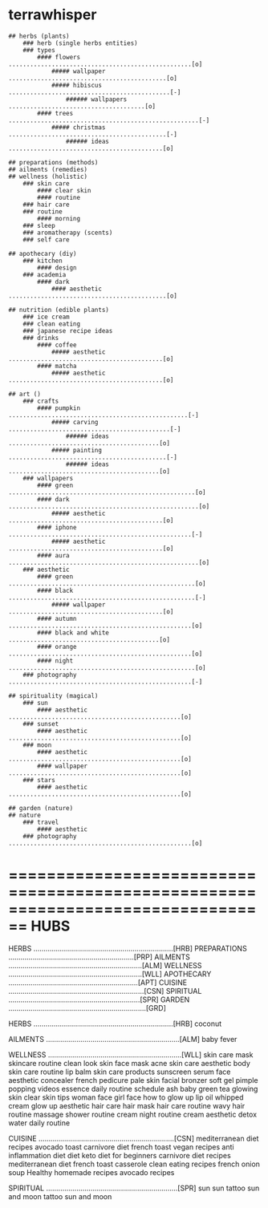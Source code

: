 # terrawhisper
    ## herbs (plants)
        ### herb (single herbs entities)
        ### types 
            #### flowers ...................................................[o]
                ##### wallpaper ............................................[o]
                ##### hibiscus .............................................[-]
                    ###### wallpapers ......................................[o]
            #### trees .....................................................[-]
                ##### christmas ............................................[-]
                    ###### ideas ...........................................[o]
                
    ## preparations (methods)
    ## ailments (remedies)
    ## wellness (holistic)
        ### skin care
            #### clear skin
            #### routine
        ### hair care
        ### routine
            #### morning
        ### sleep
        ### aromatherapy (scents)
        ### self care

    ## apothecary (diy)
        ### kitchen
            #### design
        ### academia
            #### dark
                #### aesthetic ............................................[o]

    ## nutrition (edible plants)
        ### ice cream
        ### clean eating
        ### japanese recipe ideas
        ### drinks
            #### coffee
                ##### aesthetic ...........................................[o]
            #### matcha
                ##### aesthetic ...........................................[o]

    ## art ()
        ### crafts
            #### pumpkin ..................................................[-]
                ##### carving .............................................[-]
                    ###### ideas ..........................................[o]
                ##### painting ............................................[-]
                    ###### ideas ..........................................[o]
        ### wallpapers
            #### green ....................................................[o]
            #### dark .....................................................[o]
                ##### aesthetic ...........................................[o]
            #### iphone ...................................................[-]
                ##### aesthetic ...........................................[o]
            #### aura .....................................................[o]
        ### aesthetic
            #### green ....................................................[o]
            #### black ....................................................[-]
                ##### wallpaper ...........................................[o]
            #### autumn ...................................................[o]
            #### black and white ..........................................[o]
            #### orange ...................................................[o]
            #### night ....................................................[o]
        ### photography ...................................................[-]

    ## spirituality (magical)
        ### sun
            #### aesthetic ................................................[o]
        ### sunset
            #### aesthetic ................................................[o]
        ### moon
            #### aesthetic ................................................[o]
            #### wallpaper ................................................[o]
        ### stars
            #### aesthetic ................................................[o]

    ## garden (nature)
    ## nature
        ### travel
            #### aesthetic
        ### photography ...................................................[o]

================================================================================
HUBS
================================================================================

HERBS .....................................................................[HRB]
PREPARATIONS ..............................................................[PRP]
AILMENTS ..................................................................[ALM]
WELLNESS ..................................................................[WLL]
APOTHECARY ................................................................[APT]
CUISINE ...................................................................[CSN]
SPIRITUAL .................................................................[SPR]
GARDEN ....................................................................[GRD]

HERBS .....................................................................[HRB]
    coconut

AILMENTS ..................................................................[ALM]
    baby fever

WELLNESS ..................................................................[WLL]
    skin care
        mask
        skincare routine
        clean look
        skin
        face mask
        acne
        skin care aesthetic
        body skin care routine
        lip balm
        skin care products
        sunscreen
        serum
        face aesthetic
        concealer
        french pedicure
        pale skin
        facial
        bronzer
        soft gel
        pimple poppìng videos
        essence
        daily routine schedule
        ash baby
        green tea
        glowing skin
        clear skin tips
        woman face
        girl face
        how to glow up
        lip oil
        whipped cream
        glow up aesthetic
    hair care
        hair mask
        hair care routine
        wavy hair routine
    massage
    shower routine
    cream
    night routine
    cream aesthetic
    detox water
    daily routine

CUISINE ...................................................................[CSN]
    mediterranean diet recipes
    avocado toast
    carnivore diet
    french toast
    vegan recipes
    anti inflammation diet
    diet
    keto diet for beginners
    carnivore diet recipes
    mediterranean diet
    french toast casserole
    clean eating recipes
    french onion soup
    Healthy homemade recipes
    avocado recipes

SPIRITUAL .................................................................[SPR]
    sun
        sun tattoo
    sun and moon tattoo
    sun and moon
